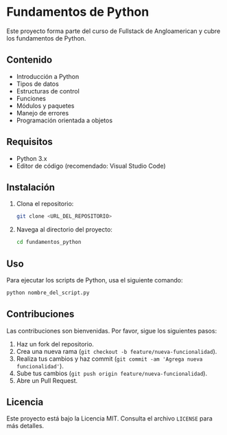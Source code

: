 # Fundamentos de Python

Este proyecto forma parte del curso de Fullstack de Angloamerican y cubre los fundamentos de Python.

## Contenido

- Introducción a Python
- Tipos de datos
- Estructuras de control
- Funciones
- Módulos y paquetes
- Manejo de errores
- Programación orientada a objetos

## Requisitos

- Python 3.x
- Editor de código (recomendado: Visual Studio Code)

## Instalación

1. Clona el repositorio:
    ```bash
    git clone <URL_DEL_REPOSITORIO>
    ```
2. Navega al directorio del proyecto:
    ```bash
    cd fundamentos_python
    ```

## Uso

Para ejecutar los scripts de Python, usa el siguiente comando:
```bash
python nombre_del_script.py
```

## Contribuciones

Las contribuciones son bienvenidas. Por favor, sigue los siguientes pasos:

1. Haz un fork del repositorio.
2. Crea una nueva rama (`git checkout -b feature/nueva-funcionalidad`).
3. Realiza tus cambios y haz commit (`git commit -am 'Agrega nueva funcionalidad'`).
4. Sube tus cambios (`git push origin feature/nueva-funcionalidad`).
5. Abre un Pull Request.

## Licencia

Este proyecto está bajo la Licencia MIT. Consulta el archivo `LICENSE` para más detalles.


